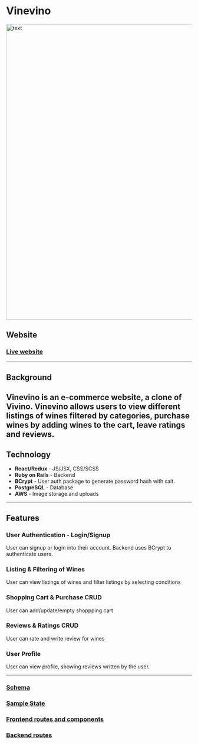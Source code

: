 # Vinevino

<img src="https://kslportfolio.s3.us-west-1.amazonaws.com/Vinevino.gif" alt="text" width="800" loop autoplay/>


## Website
### [Live website](https://vinevino.onrender.com)
----
## Background
Vinevino is an e-commerce website, a clone of Vivino. Vinevino allows users to view different listings of wines filtered by categories, purchase wines by adding wines to the cart, leave ratings and reviews.
----
## Technology
- **React/Redux** - JS/JSX, CSS/SCSS
- **Ruby on Rails** - Backend
- **BCrypt** - User auth package to generate password hash with salt.
- **PostgreSQL** - Database
- **AWS** - Image storage and uploads
----
## Features
### User Authentication - Login/Signup
User can signup or login into their account. Backend uses BCrypt to authenticate users.

### Listing & Filtering of Wines
User can view listings of wines and filter listings by selecting conditions

### Shopping Cart & Purchase CRUD
User can add/update/empty shoppping cart

### Reviews & Ratings CRUD
User can rate and write review for wines

### User Profile
User can view profile, showing reviews written by the user.

----
### [Schema](https://github.com/totorasora/FullstackProject-Vinevino/wiki/schema)
### [Sample State](https://github.com/totorasora/FullstackProject-Vinevino/wiki/sample-state)
### [Frontend routes and components](https://github.com/totorasora/FullstackProject-Vinevino/wiki/frontend-routes)
### [Backend routes](https://github.com/totorasora/FullstackProject-Vinevino/wiki/backend-routes)
